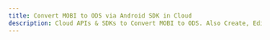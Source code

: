 ---title: Convert MOBI to ODS via Android SDK in Clouddescription: Cloud APIs & SDKs to Convert MOBI to ODS. Also Create, Edit & Render Microsoft Word & OpenOffice documents in the Cloud.---